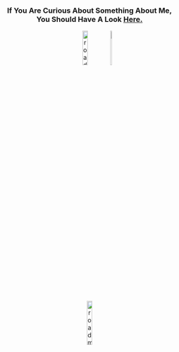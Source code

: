 <h3 align="center">If You Are Curious About Something About Me, <br>You Should Have A Look <a href="https://github.com/FaruNuriSonmez/FaruNuriSonmez/wiki">Here.</a></h3>

<p align="center" style="
    justify-content: center;
    display: flex;
    width: 100%;
    height: 600px;
">
  <a href="#">
    <img width="36%" src="https://api.roadmap.sh/v1-badge/tall/65300491b5d7a4eb01de02a1?variant=dark&roadmaps=backend%2Cfrontend%2Cqa%2Cai-data-scientist" alt="roadmap.sh"/>
  </a>
  <a href="#">
    <img width="36%" src="https://github-readme-stats.vercel.app/api/top-langs/?username=farunurisonmez&layout=donut-vertical&theme=tokyonight"/>
  </a>
</p>
<p align="center">
</p>
<p align="center">
  <a href="https://roadmap.sh">
    <img width="16%" src="https://github.com/farunurisonmez/farunurisonmez/blob/main/assets/logos/ts-lettermark-blue.svg" alt="roadmap.sh"/>
  </a>
</p>
